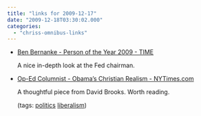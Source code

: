 ```yaml
---
title: "links for 2009-12-17"
date: "2009-12-18T03:30:02.000"
categories: 
  - "chriss-omnibus-links"
---
```


- [Ben Bernanke - Person of the Year 2009 - TIME](http://www.time.com/time/specials/packages/article/0,28804,1946375_1947251_1947520-1,00.html)
    
    A nice in-depth look at the Fed chairman.
    
- [Op-Ed Columnist - Obama’s Christian Realism - NYTimes.com](http://www.nytimes.com/2009/12/15/opinion/15brooks.html?_r=2&em)
    
    A thoughtful piece from David Brooks. Worth reading.
    
    (tags: [politics](http://delicious.com/hubbsc/politics) [liberalism](http://delicious.com/hubbsc/liberalism))

